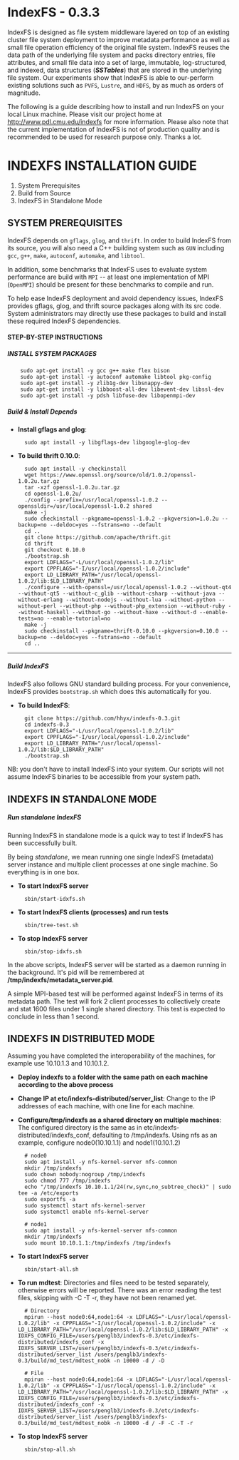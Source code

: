 IndexFS - 0.3.3
===============

IndexFS is designed as file system middleware layered on top of an
existing cluster file system deployment to improve metadata performance
as well as small file operation efficiency of the original file system.
IndexFS reuses the data path of the underlying file system and packs
directory entries, file attributes, and small file data into a set of
large, immutable, log-structured, and indexed, data structures
(**_SSTables_**) that are stored in the underlying file system. Our
experiments show that IndexFS is able to our-perform existing solutions
such as `PVFS`, `Lustre`, and `HDFS`, by as much as orders of magnitude.

The following is a guide describing how to install and run IndexFS on
your local Linux machine. Please visit our project home at
http://www.pdl.cmu.edu/indexfs for more information. Please also note that
the current implementation of IndexFS is not of production quality
and is recommended to be used for research purpose only. Thanks a lot.

INDEXFS INSTALLATION GUIDE
==========================

1. System Prerequisites
2. Build from Source
3. IndexFS in Standalone Mode

SYSTEM PREREQUISITES
--------------------

IndexFS depends on `gflags`, `glog`, and `thrift`. In order to build
IndexFS from its source, you will also need a C++ building system
such as `GUN` including `gcc`, `g++`, `make`, `autoconf`, `automake`,
and `libtool`.

In addition, some benchmarks that IndexFS uses to evaluate system
performance are build with `MPI` -- at least one implementation of MPI
(`OpenMPI`) should be present for these benchmarks to compile and run.

To help ease IndexFS deployment and avoid dependency issues, IndexFS
provides gflags, glog, and thrift source packages along with its src
code. System administrators may directly use these packages to build
and install these required IndexFS dependencies.

#### STEP-BY-STEP INSTRUCTIONS

##### INSTALL SYSTEM PACKAGES

        sudo apt-get install -y gcc g++ make flex bison
        sudo apt-get install -y autoconf automake libtool pkg-config
        sudo apt-get install -y zlib1g-dev libsnappy-dev
        sudo apt-get install -y libboost-all-dev libevent-dev libssl-dev
        sudo apt-get install -y pdsh libfuse-dev libopenmpi-dev

##### Build & Install Depends


* **Install gflags and glog**:

        sudo apt install -y libgflags-dev libgoogle-glog-dev   

* **To build thrift 0.10.0**:

        sudo apt install -y checkinstall
        wget https://www.openssl.org/source/old/1.0.2/openssl-1.0.2u.tar.gz
        tar -xzf openssl-1.0.2u.tar.gz
        cd openssl-1.0.2u/
        ./config --prefix=/usr/local/openssl-1.0.2 --openssldir=/usr/local/openssl-1.0.2 shared
        make -j
        sudo checkinstall --pkgname=openssl-1.0.2 --pkgversion=1.0.2u --backup=no --deldoc=yes --fstrans=no --default
        cd ..
        git clone https://github.com/apache/thrift.git
        cd thrift
        git checkout 0.10.0
        ./bootstrap.sh
        export LDFLAGS="-L/usr/local/openssl-1.0.2/lib"
        export CPPFLAGS="-I/usr/local/openssl-1.0.2/include"
        export LD_LIBRARY_PATH="/usr/local/openssl-1.0.2/lib:$LD_LIBRARY_PATH"
        ./configure --with-openssl=/usr/local/openssl-1.0.2 --without-qt4 --without-qt5 --without-c_glib --without-csharp --without-java --without-erlang --without-nodejs --without-lua --without-python --without-perl --without-php --without-php_extension --without-ruby --without-haskell --without-go --without-haxe --without-d --enable-tests=no --enable-tutorial=no
        make -j
        sudo checkinstall --pkgname=thrift-0.10.0 --pkgversion=0.10.0 --backup=no --deldoc=yes --fstrans=no --default
        cd ..

-------------------------

##### Build IndexFS

IndexFS also follows GNU standard building process. For your
convenience, IndexFS provides `bootstrap.sh` which does this
automatically for you.

* **To build IndexFS**:
  
        git clone https://github.com/hhyx/indexfs-0.3.git
        cd indexfs-0.3
        export LDFLAGS="-L/usr/local/openssl-1.0.2/lib"
        export CPPFLAGS="-I/usr/local/openssl-1.0.2/include"
        export LD_LIBRARY_PATH="/usr/local/openssl-1.0.2/lib:$LD_LIBRARY_PATH"
        ./bootstrap.sh

NB: you don't have to install IndexFS into your system. Our scripts
will not assume IndexFS binaries to be accessible from your system path.

INDEXFS IN STANDALONE MODE
--------------------------

##### Run standalone IndexFS

Running IndexFS in standalone mode is a quick way to test if IndexFS
has been successfully built.

By being _standalone_, we mean running one single IndexFS (metadata)
server instance and multiple client processes at one single machine.
So everything is in one box.

* **To start IndexFS server**

        sbin/start-idxfs.sh

* **To start IndexFS clients (processes) and run tests**

        sbin/tree-test.sh

* **To stop IndexFS server**

        sbin/stop-idxfs.sh

In the above scripts, IndexFS server will be started as a daemon
running in the background. It's pid will be remembered at
**/tmp/indexfs/metadata_server.pid**.

A simple MPI-based test will be performed against IndexFS in terms of
its metadata path. The test will fork 2 client processes to
collectively create and stat 1600 files under 1 single shared
directory. This test is expected to conclude in less than 1 second.

INDEXFS IN DISTRIBUTED MODE
--------------------------

Assuming you have completed the interoperability of the machines, for example use 10.10.1.3 and 10.10.1.2.

* **Deploy indexfs to a folder with the same path on each machine according to the above process**

* **Change IP at etc/indexfs-distributed/server_list**: Change to the IP addresses of each machine, with one line for each machine.

* **Configure/tmp/indexfs as a shared directory on multiple machines**: The configured directory is the same as in etc/indexfs-distributed/indexfs_conf, defaulting to /tmp/indexfs. Using nfs as an example, configure node0(10.10.1.1) and node1(10.10.1.2)

        # node0
        sudo apt install -y nfs-kernel-server nfs-common
        mkdir /tmp/indexfs
        sudo chown nobody:nogroup /tmp/indexfs
        sudo chmod 777 /tmp/indexfs
        echo "/tmp/indexfs 10.10.1.1/24(rw,sync,no_subtree_check)" | sudo tee -a /etc/exports
        sudo exportfs -a
        sudo systemctl start nfs-kernel-server
        sudo systemctl enable nfs-kernel-server

        # node1
        sudo apt install -y nfs-kernel-server nfs-common
        mkdir /tmp/indexfs
        sudo mount 10.10.1.1:/tmp/indexfs /tmp/indexfs

* **To start IndexFS server**

        sbin/start-all.sh

* **To run mdtest**: Directories and files need to be tested separately, otherwise errors will be reported. There was an error reading the test files, skipping with -C -T -r, they have not been renamed yet.

        # Directory
        mpirun --host node0:64,node1:64 -x LDFLAGS="-L/usr/local/openssl-1.0.2/lib" -x CPPFLAGS="-I/usr/local/openssl-1.0.2/include" -x LD_LIBRARY_PATH="/usr/local/openssl-1.0.2/lib:$LD_LIBRARY_PATH" -x IDXFS_CONFIG_FILE=/users/penglb3/indexfs-0.3/etc/indexfs-distributed/indexfs_conf -x IDXFS_SERVER_LIST=/users/penglb3/indexfs-0.3/etc/indexfs-distributed/server_list /users/penglb3/indexfs-0.3/build/md_test/mdtest_nobk -n 10000 -d / -D
        
        # File
        mpirun --host node0:64,node1:64 -x LDFLAGS="-L/usr/local/openssl-1.0.2/lib" -x CPPFLAGS="-I/usr/local/openssl-1.0.2/include" -x LD_LIBRARY_PATH="/usr/local/openssl-1.0.2/lib:$LD_LIBRARY_PATH" -x IDXFS_CONFIG_FILE=/users/penglb3/indexfs-0.3/etc/indexfs-distributed/indexfs_conf -x IDXFS_SERVER_LIST=/users/penglb3/indexfs-0.3/etc/indexfs-distributed/server_list /users/penglb3/indexfs-0.3/build/md_test/mdtest_nobk -n 10000 -d / -F -C -T -r


* **To stop IndexFS server**

        sbin/stop-all.sh
